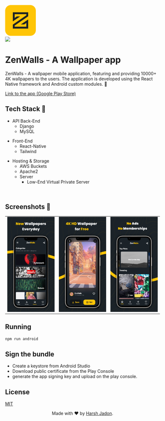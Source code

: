 <img width="100" src="https://github.com/harshjadon9/ZenWalls/blob/37a2017a8ef1eb1dd657abd48704094313660dde/assets/logo%20roundede.png">
<br>

<img src="https://img.shields.io/badge/react_native-%2320232a.svg?style=for-the-badge&logo=react&logoColor=%2361DAFB">

# ZenWalls - A Wallpaper app
ZenWalls - A wallpaper mobile application, featuring and providing 10000+ 4K wallpapers to the users. The application is developed using the React Native framework and Android custom modules. 🚀


[Link to the app (Google Play Store)](https://play.google.com/store/apps/details?id=com.zenwalls)


## Tech Stack 🚀
- API Back-End
  - Django
  - MySQL
    
* Front-End
  - React-Native
  - Tailwind
  
- Hosting & Storage
  - AWS Buckets  
  - Apache2
  - Server
    - Low-End Virtual Private Server

<br>

## Screenshots 📸

<table>
<tr>
<td><img width="100%" src="https://github.com/harshjadon9/ZenWalls/blob/37a2017a8ef1eb1dd657abd48704094313660dde/assets/wall_app/login.png"></td>
<td><img width="100%" src="https://github.com/harshjadon9/ZenWalls/blob/37a2017a8ef1eb1dd657abd48704094313660dde/assets/wall_app/chats.png"></td>
<td><img width="100%" src="https://github.com/harshjadon9/ZenWalls/blob/37a2017a8ef1eb1dd657abd48704094313660dde/assets/wall_app/rooms.png"></td>
  
<tr>
</table>


## Running
```npm run android```


## Sign the bundle

 - Create a keystore from Android Studio
 - Download public certificate from the Play Console
 - generate the app signing key and upload on the play console.


## License
[MIT](https://choosealicense.com/licenses/mit/)


  <p align="center">
    Made with ❤️ by <a href="https://harshjadon.com/">Harsh Jadon</a>.
    </p>

